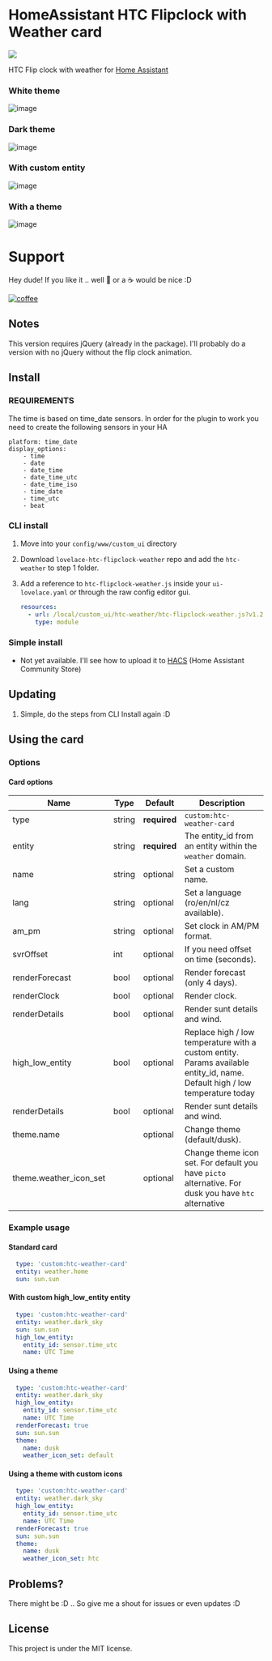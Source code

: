 # HomeAssistant HTC Flipclock with Weather card
[![](https://img.shields.io/github/release/ibBogdan/htc-hassio-weather-card.svg?style=flat-square)](https://github.com/ibBogdan/htc-hassio-weather-card/releases/latest)

HTC Flip clock with weather for [Home Assistant](https://github.com/home-assistant/home-assistant)

### White theme
![image](https://user-images.githubusercontent.com/12171894/78888654-bfba4880-7a6a-11ea-9248-31db9ed43255.png)
### Dark theme
![image](https://user-images.githubusercontent.com/12171894/78888854-2b9cb100-7a6b-11ea-908a-949fbc2dd867.png)
### With custom entity
![image](https://user-images.githubusercontent.com/12171894/78868363-7ad2e980-7a4b-11ea-8d70-e10dd342c715.png)
### With a theme
![image](https://user-images.githubusercontent.com/12171894/96269414-02894a00-0fd3-11eb-9d23-37402ad2de36.png)

# Support
Hey dude! If you like it .. well :beers: or a :coffee: would be nice :D

[![coffee](https://www.buymeacoffee.com/assets/img/custom_images/black_img.png)](https://www.buymeacoffee.com/fhc0C7A)

## Notes
This version requires jQuery (already in the package). I'll probably do a version with no jQuery without the flip clock animation. 

## Install

### REQUIREMENTS
The time is based on time_date sensors. In order for the plugin to work you need to create the following sensors in your HA
```
platform: time_date
display_options:
    - time
    - date
    - date_time
    - date_time_utc
    - date_time_iso
    - time_date
    - time_utc
    - beat
```

### CLI install

1. Move into your `config/www/custom_ui` directory

2. Download `lovelace-htc-flipclock-weather` repo and add the `htc-weather` to step 1 folder. 

3. Add a reference to `htc-flipclock-weather.js` inside your `ui-lovelace.yaml` or through the raw config editor gui.

    ```yaml
    resources:
      - url: /local/custom_ui/htc-weather/htc-flipclock-weather.js?v1.2.0
        type: module
    ```


### Simple install
* Not yet available. I'll see how to upload it to [HACS](https://github.com/custom-components/hacs) (Home Assistant Community Store)

## Updating
1. Simple, do the steps from CLI Install again :D

## Using the card

### Options

#### Card options
| Name | Type | Default | Description |
|------|------|---------|-------------|
| type | string | **required** | `custom:htc-weather-card`
| entity | string | **required** | The entity_id from an entity within the `weather` domain.
| name | string | optional | Set a custom name.
| lang | string | optional | Set a language (ro/en/nl/cz available).
| am_pm | string | optional | Set clock in AM/PM format.
| svrOffset | int | optional | If you need offset on time (seconds).
| renderForecast | bool | optional | Render forecast (only 4 days).
| renderClock | bool | optional | Render clock.
| renderDetails | bool | optional | Render sunt details and wind.
| high_low_entity | bool | optional | Replace high / low temperature with a custom entity. Params available entity_id, name. Default high / low temperature today
| renderDetails | bool | optional | Render sunt details and wind.
| theme.name |  | optional | Change theme (default/dusk).
| theme.weather_icon_set |  | optional | Change theme icon set. For default you have `picto` alternative. For dusk you have `htc` alternative

### Example usage

#### Standard card
```yaml
  type: 'custom:htc-weather-card'
  entity: weather.home
  sun: sun.sun
```
#### With custom high_low_entity entity
```yaml
  type: 'custom:htc-weather-card'
  entity: weather.dark_sky
  sun: sun.sun
  high_low_entity:
    entity_id: sensor.time_utc
    name: UTC Time
```
#### Using a theme
```yaml
  type: 'custom:htc-weather-card'
  entity: weather.dark_sky
  high_low_entity:
    entity_id: sensor.time_utc
    name: UTC Time
  renderForecast: true
  sun: sun.sun
  theme:
    name: dusk
    weather_icon_set: default
```
#### Using a theme with custom icons
```yaml
  type: 'custom:htc-weather-card'
  entity: weather.dark_sky
  high_low_entity:
    entity_id: sensor.time_utc
    name: UTC Time
  renderForecast: true
  sun: sun.sun
  theme:
    name: dusk
    weather_icon_set: htc
```
## Problems?
There might be :D .. So give me a shout for issues or even updates :D

## License
This project is under the MIT license.
